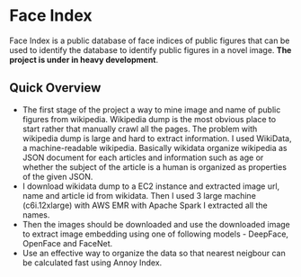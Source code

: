 # Face Index
Face Index is a public database of face indices of public figures that can be used to identify the database to identify public figures in a novel image. **The project is under in heavy development**.

## Quick Overview

* The first stage of the project a way to mine image and name of public figures from wikipedia. Wikipedia dump is the most obvious place to start rather that manually crawl all the pages. The problem with wikipedia dump is large and hard to extract information. I used WikiData, a machine-readable wikipedia. Basically wikidata organize wikipedia as JSON document for each articles and information such as age or whether the subject of the article is a human is organized as properties of the given JSON.
* I download wikidata dump to a EC2 instance and extracted image url, name and article id from wikidata. Then I used 3 large machine (c6i.12xlarge) with AWS EMR with Apache Spark I extracted all the names.
* Then the images should be downloaded and use the downloaded image to extract image embedding using one of following models - DeepFace, OpenFace and FaceNet.
* Use an effective way to organize the data so that nearest neigbour can be calculated fast using Annoy Index.



